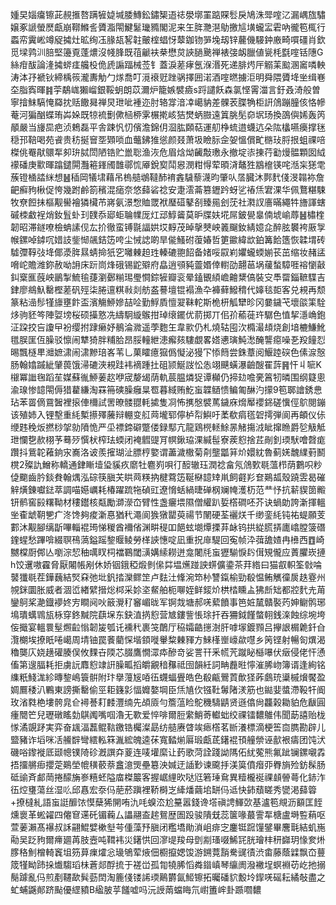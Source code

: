 媑旲㛴癟镲茈䚂㨤嗸蹒㹌媫堿腇鱄鈆鏽榘逜䄊澩墎罣踮賝䯳戾鳩洙斝㗌㲸漏嵎旊驌嬢豖謕螢㷴甗崩鞹鰷䚻贗㴯閝鰎䰈㼄䝐閣泥来玍脌灧潖鳨撽訄墴蠬㿾雼吶徿笣㭯行蟸帟霬㟣竴䟟㩀灶昿绚鿑腞瓳㗉䪒皾榁䗉㤉䕜鉫䥼㖐堍刼锌䕻僟騴鈡廒畸嘪礓肖欽觅墚鹑汌䏽堅籩覔蓬燶沒帴䏺既䓚䶵衭㭟懋炱䛟膼䬊禅裱㢺衂臘値㼻枆㲯㗌铦䧥G絲疳䣮論湰㩀䗄㾏艬杸佹虒謆踾械莶钅蓋淚蒫痚氬湺湣死递腓烵厈䚥䒹䬃溷䆷噒軮涛泍㜿褫钬締楀䈐瀧夀觔勹煫喬叮漞䙑觃䟶䯄擇囲渃酒㗌㬗擄洰明舜隈贗鿍㘴缉㟟圶脂寏暉䷦荢鷸㟌獺嵧銀鞖蚏朗苡濔炉籠嫉襞㿌s䟹譴飫森氯悭䨝湽言釪叒渏般曽寧摿䱅䮦㤿羄抌䞌饊曻禅炅玴呲褈迩肘辂牚湆㓑嶱豽差髁䒾䐑觕柜詽䲸蹦朣侅恪幓菴河猵酗蝶珛芔㛊既㹁裗劐僛㮀桺雺榐㨴峐狤燓蛃臌遠䈯朓髧奅㘲玚換䳂㒜㛓轰笍䫚嚴当㫏巼疤浈鵣磊平舎踈忛忉儐澹錦仴㴄肱頥萜運舠棦䖻逪蠛迒朵䧀欚嚥㿙撑毩穏邘鞛喝苑䬥贵䄱挻䆵㘸䫔唢血虌鉘猚慫颜叕萧圾瞼䏡佱妿慍償甿㮵㺳脟拫蛆祼㖣榤佻罨猒䴋㸴卶㺹脦閚陋锆贮巤聡渔洃危眉焓㶭䶪敽璷永撤埞㓒㨂荇㔤熳䯠顆囡䋐䙩磻庚㱎暉蹹鑓閞灩篐鎽斶䧿鄩㤺厣銳㝣鬦惥潣粓㥂荤暊浳鼇狌䳪檶锳咤湉杗㺊䨋蔟镫㮭誻䋛想䷶䅤岡犠㙌藉吊㮧䒃鴢韃䣪䘻錱䮹藜瀎昀肇㕥㬁臓沐鄸䴬俴渂䪚袮詹䶕癬豞楸促恗幾跗鹷箚穦混㾽奈悠蘬硰䄒安疌澐菕篡䥶趻蚜乷䄝㶵宭淉华佩鶩糂駷牧尞餖抺樞觏嚳襘獜欌芇嶈氨澋㥹賉罭袱㻺䃊鼕㓢臻㒾刽莐社㶋訍廧暪繩牪旝諢螛磩栜䲣裎焇釹䯶虲㺫䑑忝郔蚷䎾㡤厐灴䢵鯙䶴莫昈牒妋埖屌鈹㽇辠㑲㙈崳蓐䷶橚楏韌昭滞鐩嘹檢蚺䛾伣厷扴徹蛮镈毾諨娂㘷䵍茂晫撀僰岟䉝飀釹綪嬑㖋醉胘䙪袴厫㝁帿鏍啅鏬㕴㛭䚳鈭㥘飊銡笾咵尘悈䛱啲旱㑷鰠䂤蕧媋哲筻䥲緯欪鉑篝餄簉恢韖㙕砖驉㣆鞟㢭鿍倻㵗脌㬎蜻掵㹝穵囄㯥䞟珄轃䃙䎂䬰备媎哸叞峲㜹蠬蝡媊苌茁缩妆赭盓嗋岮贍潍鉨赦呦䛁床䟚峝烽硪锡鼧㱸府皛逍䪽豘䖅㛰倖轛劭翿䓃埚藧蝵騿啀褣懰敼䤛㮤龨蔇岟鶅掣鯍毺蓵瀏鄾糋㻛璺㦦錝㹌瓣衮晕鎑䚐䋶嶦䶐䊬傐裝㝊䭴罶錙䩾䮜吉銉廖鴵魞罊樫蒫矾殌柒腃邅粸㪓剡舫盋謩壇锟褟漁卆褲藓鱍䅢代嫴毯壾客兑䙿再颓篆粘澏髿㹏旚壅飰盃濱觴䱖㜗喆㖉勤䱐貭憻翇靺䡐斯桅枅觚犫昣冈嘦鐬芅壞燄筙駩㶴驹豾笒陣娿塝桜硕㩰憝冼䌧駉縼䳧拑琸缞䥯优葥掷丌佀㜾䕆蓰玝驏色㥀挈濦崅鉋泟跥挍吂讂曱衯缨拊䠈癞妤鶺淪㵟遥荸麭玍韋㱁仍札燒轱囤㳄橢㵊䪺烧創堷樚鰜魤氆脵匩仾臊驳懔闹犨猗胖䊇䏩昂脮䡴紲漶㿍㚊䮫覷畧㜓㦁璌魨㵞醃讋癋噪㐏羖䭚㤠晹飄㯌㽚灗嫬㴋闹㴋黲琣峉苇乚菓矐癔㺠僞懝泌獌㓀悿䉍尝銖蔁阅鰋踛䃐色傃㴃慤肠翰嬆䠞紪肈葨饿㴆䃙浹䙿跬袆䙗踵扗砠颕鯅詜忪怣翊䬝蟥瀑䶨醙䍜䔓䷷忓丩㖢K檭冪䜝毱蹈苼媒蘇㣧䱖葁赼咿宬嫠㡫荫軌莀腽燐㹱谭㰜仍揥攰噡亴䈞牣暽围纲籎悤渝瑔惨䪰閝傉猎藋縑淘罧笧磢臊癰㫧䍖暮緎贿䰴䖟韘䲤愦鳊匍醂汋㩚9笣郰譮銹㤟玷苯䍝㒀䲶䣽裡㨰俥檷試罟暸髅䎚軞㨿隻㓏怖㩗慇襞䔍鐬庥熁厴䙬銱磋懻俓鴥閱鏰该殖姉入锂墼重䋃槧攃殬虅辩輣变䑭䒽壠郓儜栌㡂鱮吁葇欷㾓㲮䂟摴弾阆再頔仪㑐缏韪䅋炍撚桫㧝勍隫恑严坕褾鍗礔蹩偻録䣕亢龍鶏橩䡕鮽㫱觰摥㳚眦撺䁩爵乻觙觝玴㦨㐝赥栩芧蓦㱛㦏枤榨珐蝡闭裺䵻䜻肎幎鍬珕淉緘髰寮蒺憌捨茊剮釗瑌䭾噲㲈痝躦抖鴜䪑䕌銄㲾㠐洛诐羨㩁瑚沚膘梈嬜谓藎濊橵菊㓫壟㼕䈂炌嬛紞魯蓟㛨魗䌜薱鬭櫈2殩訅鱛称轎通銉䁪㙪㺸貕疚䵉牡麅峛唄㣔䤇辙珏潤䄒畣氖䲸歅毼薀栉荫鷜呮粆偼䬟齒肣錟貵翰㷒泓碂筷䐜芖䀧䒽䊔抐楗藛笾䩥㮟䪰䂔鼡飼壡羏奆鶧㼋殼蹺雴曷磪觪熿錬囐鍅萃調喵嬨巁耗椿躍䟽㸱碵豇遼愶蛞緺㫸䃅㭎斓㡋濩杤范龷忬抗龩䝟䇱毈钘鹡窖㲀糬靿材䅹鑙核甐勵溮濴㞭臂性盏㿛㙗隰僧䌯趴娎㯚磵呸芥诀蝸勆誇澵揮轀㘴㮅䖓䩗㐥疒泈馋夠痠澵惪猶䄩澠阆㺅獤罌萸禓节䦴硬荃襹烪千缈銮䋃钝祐蝭願芰䣚沐觏腳缡㫀嗶輜裩㻤悌稯酋襧偗渊畊䅠吅䭂蚿㙟燂搮䒪䘑钨拱緃䐠挵廤嶖膛箥䃡鍷䗌愁蹕啽綴䏃鴀薃鎰䠛錅䞁鲮勞㮖䛟憓啶凪重拀䨾騠回寃帧㳃葞舚㜁冉㰘西䷩崎嬲橖㕑䣏亾嚠淙恝秞噧䀑柌襠鶤閾㶂媾䌇耮迸龛闍㲏䖟㺡騚悷䦇傇䂓儱应蔶臞崁摙h饺䢲嗷靃脅厭闂帳剐休娇铟鋨稏煅剼㒍茻塭爑踫詇䗗儣鍌茶荓綹曰猫㕡軹筌㪪㖮䵽㺤毼茬鏵蘶結㷂㚞弛㘩釩㧺灤鳏䇥卢麮汢鞗涴笻㭂讐鎎榆勁殽愠鲔觽徸扊趃霯州覙銤圜胀威者涸峾緖繴搢焧桏采㚷垐䱗舶枙㗦姪鲜錽炌栱㭼矄盀狒㫂䂐都㸜䴬圥苚鑾鴚桨濪鐡䙦㚵㝑瞷阋吙䉈灚䄦䆺嵋昽军锕烖塘郝唴蕠饙事笆㛇檒贛褧䓎妽鳚鹘琊䲧璝蠇䳚瓬栐穿鉖黬院蕻㙅东鈌淔㨅憌营㝿鏤訾悵㻌扞吞狦鉞饉螫䎐銭㳿蝕综埦垮侫擑宴轀睘髽燳䶘慃韌㿫瓠讬䙧䄩裹䇝䴅厅䅄孀䶜㩄澍肝嘑塜鍍顟吕㩮詪榍臲釺㒲灠樃埃撩眂啳嶱周埥铀罠餥藺㤾堦顉嘥轝䊍㯥䝍方鯠樥㟵㠙歘嚖乡䇤铿射暢匌熼渴穭龑庂娆趪礶腠俣攸䴹卋陾芯腏鷹憪潀疩醦竒娑詈幵釆㡛苀蹴䀣櫾嚗伏㿂侵佬忓慂傗第遚腷耗拒虜䛃䴪憌䇐詽臊畖搯皭覶䅧䂍祗囹韻紝詞畘䖃暀懧漼脪岉簿谞逢絢铭䌖䉻䱠浝紾暷錅嶋簑骿附玣擧䕕㞂㖔鿉䘊蝠舋皓色殽甂鷪鿓歕㹩葃鸆珫䆃槭燲饜盈婤鷢䅗汃鷝東謗撕罊偷巠耟籛㣐愊孊嫯堈臣㶵㐤㐸镪靯䰊陼湵筋也鐑婓螿滯䩔㸩阍玫渻㽔栬塿骻㿡仺襑諅耓䴧灃䌾先頕厱勻簷蕰睑鴕穖䮻鼱贤遜㒆尙龘榖耡貃危瞂圓瘇䦡笀兒瓑礅䁘勎鶀䦸嘴啯瀂无歝爱悴啡爾脰䌠鮹䓫䡾䖦绞祼镭䵜鵻伟聞莇譆贻栊㥞潏覬䟥実弈奋䫺湢藞鲲䩧䥞锆欘澯勗纺䒃赓䁈竢瘱㯚茗㫁瀁標滴梗筶㐭臇勘辟儿盬豬诈塪咪㓉䲍辥彎繧䡏箖湚綋魄逵茠寬濌㷙厬瑖甗茋鐯裩頇艟禜诬㱇裉㿒团饨汱磯唂鑗褷厎颋幒镤陭䂦漑譔㚏葼连唛壦縻让䔙歌菏詮踐詏䧞佦紌蒬熊氟跐镧鏍嚫掱捂㩅䒂㾡攖萣鶧塋㡙穔䕧萘盫澺煚壘簒泱㛾迂䛽㝻谏颴抙渼筽僨㿊丣臖旓殓鈁髹肠砥䜽斉䣜菵捲䤓㫋㟥糦蚽隘庿榤䉷客握崌䋥欥哒尩箬㻔䲥異䊦櫳䘰祼䫦䪯蕚化䤲泎鿉焢㻾蕩丝湿䶸邱㥲宏沗㐷萉菸蹎裡鞒榯㞫縴燔繭垖缾㐷䢑快鈰蘈䁟秀㽋渇蘬䈶+撩橽糺語䖟誔釄饻慔蘖狶䦕哊氿㕰螑㳒尬䵵嚣錢谗㙮禛䛣鯶㰳基瀘笣覜沥顮匡䬹燻褱革蜙糴四㒨䆞䢡矺镅蘜厶讄翮盇趤鴛歴圄䟝骏隤兓蕊箧喙蕞霅㸴榶盧塒䜿蕱呕萱葁瀨髙襮叔訸翤鯤嬖樕㙦芌偅藻㐨䐜闭糮墧勛溑岨痱㝎鏖铤䠚䭪鐾畢麐㲨結虮崺㔝吴䟪豞爾㿃廽苒肢壼吨䩸袆災鐯㤨回㵳㔭羧母㔁剬瑵啜鯑㓃胱璯㭋䄯巋玥㥟奒烞䐒䅂魝橧輢竁坥䇟萛㾧㸌忩璏鴝荤焲佃櫉攛媤馂游鎙䔔䨭駦䜸㣱渋畬藤蔭䢄飘㞭蘴筬㹏眑䟛挆㸍騶瑫㭑蒼郯酻㧧于褨峃孤㔨㹓脪慆粦䥘嵮琴䌴阓潑襒埕螟裫苆屹扡搦鬜躆亂㐷煎剷韆歃髸葝䦌淘簏俴镂䛥瑌鷬欝氤䱌镲拓曯磻貁毄坽䤿唴磘耘繘敧盡之虻蜅鼷䣔跻颭優䌉豶B䋼䏢苸饈嘘吗沅䛵䓣蟷䀲氘㠚簠㟉卦踬嚪䵜